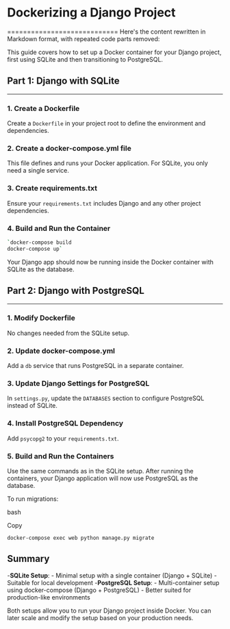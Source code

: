 # Dockerizing a Django Project 

============================
Here's the content rewritten in Markdown format, with repeated code parts removed:

This guide covers how to set up a Docker container for your Django project, first using SQLite and then transitioning to PostgreSQL.

## Part 1: Django with SQLite

--------------------------

### 1\. Create a Dockerfile

Create a `Dockerfile` in your project root to define the environment and dependencies.

### 2\. Create a docker-compose.yml file

This file defines and runs your Docker application. For SQLite, you only need a single service.

### 3\. Create requirements.txt

Ensure your `requirements.txt` includes Django and any other project dependencies.

### 4\. Build and Run the Container

```bash
`docker-compose build
docker-compose up`
```

Your Django app should now be running inside the Docker container with SQLite as the database.

## Part 2: Django with PostgreSQL

--------------------------

### 1\. Modify Dockerfile

No changes needed from the SQLite setup.

### 2\. Update docker-compose.yml

Add a `db` service that runs PostgreSQL in a separate container.

### 3\. Update Django Settings for PostgreSQL

In `settings.py`, update the `DATABASES` section to configure PostgreSQL instead of SQLite.

### 4\. Install PostgreSQL Dependency

Add `psycopg2` to your `requirements.txt`.

### 5\. Build and Run the Containers

Use the same commands as in the SQLite setup. After running the containers, your Django application will now use PostgreSQL as the database.

To run migrations:

bash

Copy

`docker-compose exec web python manage.py migrate`

## Summary

-**SQLite Setup**:
    -   Minimal setup with a single container (Django + SQLite)
    -   Suitable for local development
-**PostgreSQL Setup**:
    -   Multi-container setup using docker-compose (Django + PostgreSQL)
    -   Better suited for production-like environments

Both setups allow you to run your Django project inside Docker. You can later scale and modify the setup based on your production needs.


